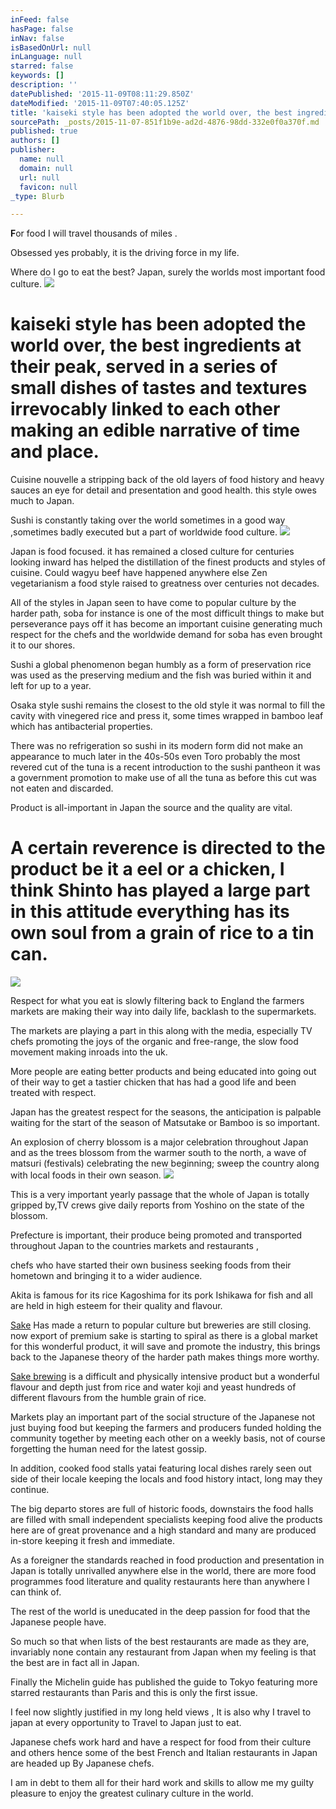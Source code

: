 ```yaml
---
inFeed: false
hasPage: false
inNav: false
isBasedOnUrl: null
inLanguage: null
starred: false
keywords: []
description: ''
datePublished: '2015-11-09T08:11:29.850Z'
dateModified: '2015-11-09T07:40:05.125Z'
title: 'kaiseki style has been adopted the world over, the best ingredients at their peak, served in a series of small dishes of tastes and textures irrevocably linked to each other making an edible narrative of time and place.'
sourcePath: _posts/2015-11-07-851f1b9e-ad2d-4876-98dd-332e0f0a370f.md
published: true
authors: []
publisher:
  name: null
  domain: null
  url: null
  favicon: null
_type: Blurb

---
```

**F**or food  I will travel thousands of miles .

Obsessed yes probably, it is the driving force in my life.

Where do I go to eat the best? Japan, surely the worlds  most important food culture.
![](https://the-grid-user-content.s3-us-west-2.amazonaws.com/4b1d3673-1629-457f-b950-d1eca1a596a5.jpg)

# kaiseki style has been adopted the world over, the best ingredients at their peak, served in a series of small dishes of tastes and textures irrevocably linked to each other making an edible narrative of time and place.

Cuisine nouvelle a stripping back of the old layers of food history and heavy sauces an eye for detail and presentation and good health. this style owes much to Japan.

Sushi is constantly taking over the world sometimes in a good way ,sometimes badly executed but a part of worldwide food culture.
![](https://the-grid-user-content.s3-us-west-2.amazonaws.com/1c7c4d77-3456-40ee-b09e-3fabac34716b.jpg)

Japan is food focused. it has remained a closed culture for centuries looking inward has helped the distillation of the finest products and styles of cuisine. Could wagyu beef have happened anywhere else Zen vegetarianism a food style raised to greatness over centuries not decades.

All of the styles in Japan seen to have come to popular culture by the harder path, soba for instance is one of the most difficult things to make but perseverance pays off it has become an important cuisine generating much respect for the chefs and the worldwide demand for soba has even brought it to our shores.

Sushi a global phenomenon began humbly as a form of preservation rice was used as the preserving medium and the fish was buried within it and left for up to a year.

Osaka style sushi remains the closest to the old style it was normal to fill the cavity with vinegered rice and press it, some times wrapped in bamboo leaf which has antibacterial properties.

There was no refrigeration so sushi in its modern form did not make an appearance to much later in the 40s-50s even Toro probably the most revered cut of the tuna is a recent introduction to the sushi pantheon it was a government promotion to make use of all the tuna as before this cut was not eaten and discarded.

Product is all-important in Japan the source and the quality are vital.

# A certain reverence is directed to the product be it a eel or a chicken, I think Shinto has played a large part in this attitude everything has its own soul from a grain of rice to a tin can.
![](https://the-grid-user-content.s3-us-west-2.amazonaws.com/5e0be147-f1aa-4810-a6e0-422128d03e5c.jpg)

Respect for what you eat is slowly filtering back to England the farmers markets are making their way into daily life, backlash to the supermarkets.

The markets are playing a part in this along with the media, especially TV chefs promoting the joys of the organic and free-range, the slow food movement making inroads into the uk.

More people are eating better products and being educated into going out of their way to get a  tastier chicken that has had a good life and been treated with respect.

Japan has the  greatest respect for the seasons, the anticipation is palpable waiting for the start of the season of Matsutake or Bamboo is so important.

An explosion of cherry blossom is a major celebration throughout Japan and as the trees blossom from the warmer south to the north, a wave of matsuri (festivals) celebrating the new beginning; sweep the country along with local foods  in their own season.
![](https://the-grid-user-content.s3-us-west-2.amazonaws.com/f9048cbf-87e2-45b2-9b57-ea37702e3ec7.jpg)

This is a very important yearly passage that the whole of Japan is totally gripped by,TV crews give daily reports from Yoshino on the state of the blossom.

Prefecture is  important, their produce being promoted and transported throughout Japan to the countries markets and restaurants ,

chefs who have started their own business seeking foods from their hometown and bringing it to a wider audience.

Akita is famous for its rice Kagoshima for its pork Ishikawa for fish and all are held in high esteem for their quality and flavour.

[Sake][0] Has made a return to popular culture but breweries are still closing. now export of premium sake is starting to spiral as there is a global market for this wonderful product, it will save and promote the industry, this brings  back to the Japanese theory of the harder path makes things more worthy.

[Sake brewing][1] is a difficult and physically intensive product but a wonderful flavour and depth just from rice and water koji and yeast hundreds of different flavours from the humble grain of rice.

Markets play an important part of the social structure of the Japanese not just buying food but keeping the farmers and producers funded holding the community together by meeting each other on a weekly basis, not of course forgetting the human need for the latest gossip.

In addition, cooked food stalls yatai featuring local dishes rarely seen out side of their locale keeping the locals and food history intact, long may they continue.

The big departo stores are full of historic foods, downstairs the food halls are filled with small independent specialists keeping food alive the products here are of great provenance and a high standard and many are produced in-store keeping it fresh and immediate.

As a foreigner the standards reached in food production and presentation in Japan is totally unrivalled anywhere else in the world, there are more food programmes food literature and quality restaurants here than anywhere I can think of.

The rest of the world is uneducated in the deep passion for food that the Japanese people have.

So much so that when lists of the best restaurants are made as they are, invariably none contain any restaurant from Japan when my feeling is that the best are in fact all in Japan.

Finally the Michelin guide has published the guide to Tokyo featuring more starred restaurants than Paris and this is only the first issue.

I feel now slightly justified in my long held views , It is also why I travel to japan at every opportunity to Travel to Japan just to eat.

Japanese chefs work hard and have a respect for food from their culture and others hence some of the best French and Italian restaurants in Japan are headed up By Japanese chefs.

I am in debt to them all for their hard work and skills to allow me my guilty pleasure to enjoy the greatest culinary culture in the world.

[0]: http://www.britishsakeassociation.com/
[1]: http://www.sake-tamagawa.com/english/